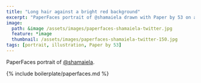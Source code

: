 ```yaml
---
title: "Long hair against a bright red background"
excerpt: "PaperFaces portrait of @shamaiela drawn with Paper by 53 on an iPad."
image: 
  path: &image /assets/images/paperfaces-shamaiela-twitter.jpg 
  feature: *image
  thumbnail: /assets/images/paperfaces-shamaiela-twitter-150.jpg
tags: [portrait, illustration, Paper by 53]
---
```


PaperFaces portrait of [@shamaiela](http://twitter.com/shamaiela).

{% include boilerplate/paperfaces.md %}
